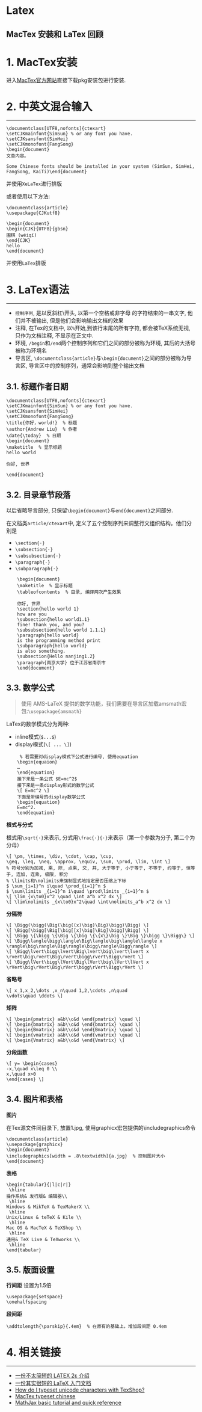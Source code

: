 # Latex

## MacTex 安装和 LaTex 回顾

# 1. MacTex安装

进入[MacTex官方网站](https://tug.org/mactex/)直接下载pkg安装包进行安装.

# 2. 中英文混合输入

* * *

    \documentclass[UTF8,nofonts]{ctexart}
    \setCJKmainfont{SimSun} % or any font you have.
    \setCJKsansfont{SimHei}
    \setCJKmonofont{FangSong}
    \begin{document}
    文章内容。
    
    Some Chinese fonts should be installed in your system (SimSun, SimHei, FangSong, KaiTi)\end{document}

并使用`XeLaTex`进行排版

或者使用以下方法:

    \documentclass{article}
    \usepackage{CJKutf8}
    
    \begin{document}
    \begin{CJK}{UTF8}{gbsn}
    围棋 (wéiqí)
    \end{CJK}
    hello
    \end{document}

并使用`LaTex`排版

# 3. LaTex语法

* * *

  * `控制序列`, 是以反斜杠\开头, 以第一个空格或非字母 的字符结束的一串文字, 他们并不被输出, 但是他们会影响输出文档的效果
  * 注释, 在Tex的文档中, 以`%`开始,到该行末尾的所有字符, 都会被TeX系统无视, 只作为文档注释, 不显示在正文中.
  * 环境, `/begin`和`/end`两个控制序列和它们之间的部分被称为环境, 其后的大括号被称为环境名
  * 导言区, `\documentclass{article}`与`\begin{document}`之间的部分被称为导言区, 导言区中的控制序列，通常会影响到整个输出文档

## 3.1. 标题作者日期
   
    \documentclass[UTF8,nofonts]{ctexart}
    \setCJKmainfont{SimSun} % or any font you have.
    \setCJKsansfont{SimHei}
    \setCJKmonofont{FangSong}
    \title{你好，world!}  % 标题
    \author{Andrew Liu}  % 作者
    \date{\today}  % 日期
    \begin{document}
    \maketitle  % 显示标题
    hello world
    
    你好, 世界
    
    \end{document}

## 3.2. 目录章节段落

以后省略导言部分, 只保留`\begin{document}`与`end{document}`之间部分.

在文档类`article/ctexart`中, 定义了五个控制序列来调整行文组织结构。他们分别是

  * `\section{·}`
  * `\subsection{·}`
  * `\subsubsection{·}`
  * `\paragraph{·}`
  * `\subparagraph{·}`
    
```
    \begin{document}
    \maketitle  % 显示标题
    \tableofcontents  % 目录, 编译两次产生效果
    
    你好, 世界
    \section{hello world 1}
    how are you
    \subsection{hello world1.1}
    fine! thank you, and you?
    \subsubsection{hello world 1.1.1}
    \paragraph{hello world}
    is the programming method print
    \subparagraph{hello world}
    is also something.
    \subsection{Hello nanjing1.2}
    \paragraph{南京大学} 位于江苏省南京市
    \end{document}
```


## 3.3. 数学公式

> 使用 AMS-LaTeX 提供的数学功能，我们需要在导言区加载amsmath宏包:`\usepackage{amsmath}`

LaTex的数学模式分为两种:

  * inline模式(`$...$`)
  * display模式(`\[ ... \]`)

```
     % 若需要对display模式下公式进行编号, 使用equation
    \begin{equaion}
    …
    \end{equation}
    接下来是一条公式 $E=mc^2$
    接下来是一条display形式的数学公式
    \[ E=mc^2 \]
    下面是带编号的display数学公式
    \begin{equation}
    E=mc^2.
    \end{equation}
```

**根式与分式**

根式用`\sqrt{·}`来表示, 分式用`\frac{·}{·}`来表示（第一个参数为分子, 第二个为分母）
    
    \[ \pm, \times, \div, \cdot, \cap, \cup,
    \geq, \leq, \neq, \approx, \equiv, \sum, \prod, \lim, \int \]
    % 符号分别为加减, 乘, 除, 点乘, 交, 并, 大于等于, 小于等于, 不等于, 约等于, 恒等于, 连加, 连乘, 极限, 积分
    % \limits和\nolimits来强制显式地指定是否压缩上下标
    $ \sum_{i=1}^n i\quad \prod_{i=1}^n $
    $ \sum\limits _{i=1}^n i\quad \prod\limits _{i=1}^n $
    \[ \lim_{x\to0}x^2 \quad \int_a^b x^2 dx \]
    \[ \lim\nolimits _{x\to0}x^2\quad \int\nolimits_a^b x^2 dx \]

**分隔符**
    
    \[ \Bigg(\bigg(\Big(\big((x)\big)\Big)\bigg)\Bigg) \]
    \[ \Bigg[\bigg[\Big[\big[[x]\big]\Big]\bigg]\Bigg] \]
    \[ \Bigg \{\bigg \{\Big \{\big \{\{x\}\big \}\Big \}\bigg \}\Bigg\} \]
    \[ \Bigg\langle\bigg\langle\Big\langle\big\langle\langle x
    \rangle\big\rangle\Big\rangle\bigg\rangle\Bigg\rangle \]
    \[ \Bigg\lvert\bigg\lvert\Big\lvert\big\lvert\lvert x
    \rvert\big\rvert\Big\rvert\bigg\rvert\Bigg\rvert \]
    \[ \Bigg\lVert\bigg\lVert\Big\lVert\big\lVert\lVert x
    \rVert\big\rVert\Big\rVert\bigg\rVert\Bigg\rVert \]

**省略号**

    \[ x_1,x_2,\dots ,x_n\quad 1,2,\cdots ,n\quad
    \vdots\quad \ddots \]

**矩阵**

    \[ \begin{pmatrix} a&b\\c&d \end{pmatrix} \quad \]
    \[ \begin{bmatrix} a&b\\c&d \end{bmatrix} \quad \]
    \[ \begin{Bmatrix} a&b\\c&d \end{Bmatrix} \quad \]
    \[ \begin{vmatrix} a&b\\c&d \end{vmatrix} \quad \]
    \[ \begin{Vmatrix} a&b\\c&d \end{Vmatrix} \]

**分段函数**
    
    \[ y= \begin{cases}
    -x,\quad x\leq 0 \\
    x,\quad x>0
    \end{cases} \]

## 3.4. 图片和表格

**图片**

在Tex源文件同目录下, 放置1.jpg, 使用graphicx宏包提供的\includegraphics命令

    \documentclass{article}
    \usepackage{graphicx}
    \begin{document}
    \includegraphics[width = .8\textwidth]{a.jpg}  % 控制图片大小
    \end{document}

**表格**

    \begin{tabular}{|l|c|r|}
     \hline
    操作系统& 发行版& 编辑器\\
     \hline
    Windows & MikTeX & TexMakerX \\
     \hline
    Unix/Linux & teTeX & Kile \\
     \hline
    Mac OS & MacTeX & TeXShop \\
     \hline
    通用& TeX Live & TeXworks \\
     \hline
    \end{tabular}

## 3.5. 版面设置

**行间距** 设置为1.5倍

    \usepackage{setspace}
    \onehalfspacing

**段间距**

    \addtolength{\parskip}{.4em}  % 在原有的基础上，增加段间距 0.4em

# 4. 相关链接

* * *

  * [一份不太简短的 LATEX 2ε 介绍](http://www.mohu.org/info/lshort-cn.pdf)
  * [一份其实很短的 LaTeX 入门文档](http://liam0205.me/2014/09/08/latex-introduction/)
  * [How do I typeset unicode characters with TexShop?](http://tex.stackexchange.com/questions/111199/how-do-i-typeset-unicode-characters-with-texshop)
  * [MacTex typeset chinese](https://www.google.com/webhp?sourceid=chrome-instant&ion=1&espv=2&es_th=1&ie=UTF-8#es_th=1&q=MacTex%20typeset%20chinese)
  * [MathJax basic tutorial and quick reference](http://meta.math.stackexchange.com/questions/5020/mathjax-basic-tutorial-and-quick-reference)
